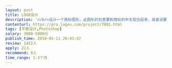 ```yaml
---                
layout: post       
title: LOGO设计           
description: '</br>设计一个商标图形，此图形的创意要和商标的中文契合起来，或者说要反映出文字要表达的意思（图形中不包含文字）。商标的中文是：集成推力。含义是：将多种相互关联的业务集合起来提供给客户，由此客户可大幅节约时间、精力、成本，从而助推客户的发展。所以，关键点有两个：1.集成；2.助推</br></br>设计风格：飘逸灵动</br>'     
contenturl: https://pro.lagou.com/project/7801.html      
tags: [平面设计,Photoshop]            
salary: 3000-5000元          
publish_time: 2018-05-11 20:43:47         
review: 1422人                   
apply: 22人                   
recommend: 0人                   
time_range: 1-3个月              
---                 
```

